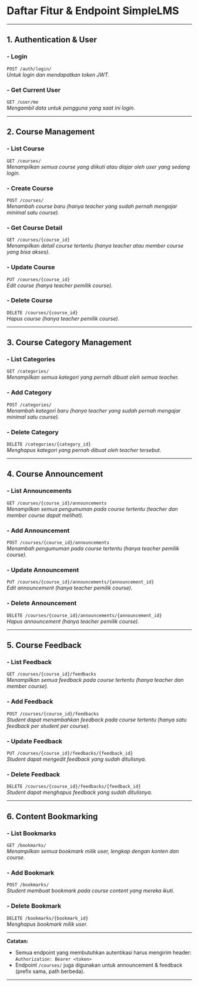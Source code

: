 # Daftar Fitur & Endpoint SimpleLMS

---

## 1. **Authentication & User**

### - **Login**
`POST /auth/login/`  
*Untuk login dan mendapatkan token JWT.*

### - **Get Current User**
`GET /user/me`  
*Mengambil data untuk pengguna yang saat ini login.*

---

## 2. **Course Management**

### - **List Course**
`GET /courses/`  
*Menampilkan semua course yang diikuti atau diajar oleh user yang sedang login.*

### - **Create Course**
`POST /courses/`  
*Menambah course baru (hanya teacher yang sudah pernah mengajar minimal satu course).*

### - **Get Course Detail**
`GET /courses/{course_id}`  
*Menampilkan detail course tertentu (hanya teacher atau member course yang bisa akses).*

### - **Update Course**
`PUT /courses/{course_id}`  
*Edit course (hanya teacher pemilik course).*

### - **Delete Course**
`DELETE /courses/{course_id}`  
*Hapus course (hanya teacher pemilik course).*

---

## 3. **Course Category Management**

### - **List Categories**
`GET /categories/`  
*Menampilkan semua kategori yang pernah dibuat oleh semua teacher.*

### - **Add Category**
`POST /categories/`  
*Menambah kategori baru (hanya teacher yang sudah pernah mengajar minimal satu course).*

### - **Delete Category**
`DELETE /categories/{category_id}`  
*Menghapus kategori yang pernah dibuat oleh teacher tersebut.*

---

## 4. **Course Announcement**

### - **List Announcements**
`GET /courses/{course_id}/announcements`  
*Menampilkan semua pengumuman pada course tertentu (teacher dan member course dapat melihat).*

### - **Add Announcement**
`POST /courses/{course_id}/announcements`  
*Menambah pengumuman pada course tertentu (hanya teacher pemilik course).*

### - **Update Announcement**
`PUT /courses/{course_id}/announcements/{announcement_id}`  
*Edit announcement (hanya teacher pemilik course).*

### - **Delete Announcement**
`DELETE /courses/{course_id}/announcements/{announcement_id}`  
*Hapus announcement (hanya teacher pemilik course).*

---

## 5. **Course Feedback**

### - **List Feedback**
`GET /courses/{course_id}/feedbacks`  
*Menampilkan semua feedback pada course tertentu (hanya teacher dan member course).*

### - **Add Feedback**
`POST /courses/{course_id}/feedbacks`  
*Student dapat menambahkan feedback pada course tertentu (hanya satu feedback per student per course).*

### - **Update Feedback**
`PUT /courses/{course_id}/feedbacks/{feedback_id}`  
*Student dapat mengedit feedback yang sudah ditulisnya.*

### - **Delete Feedback**
`DELETE /courses/{course_id}/feedbacks/{feedback_id}`  
*Student dapat menghapus feedback yang sudah ditulisnya.*

---

## 6. **Content Bookmarking**

### - **List Bookmarks**
`GET /bookmarks/`  
*Menampilkan semua bookmark milik user, lengkap dengan konten dan course.*

### - **Add Bookmark**
`POST /bookmarks/`  
*Student membuat bookmark pada course content yang mereka ikuti.*

### - **Delete Bookmark**
`DELETE /bookmarks/{bookmark_id}`  
*Menghapus bookmark milik user.*

---

**Catatan:**  
- Semua endpoint yang membutuhkan autentikasi harus mengirim header:  
  `Authorization: Bearer <token>`
- Endpoint `/courses/` juga digunakan untuk announcement & feedback (prefix sama, path berbeda).

---